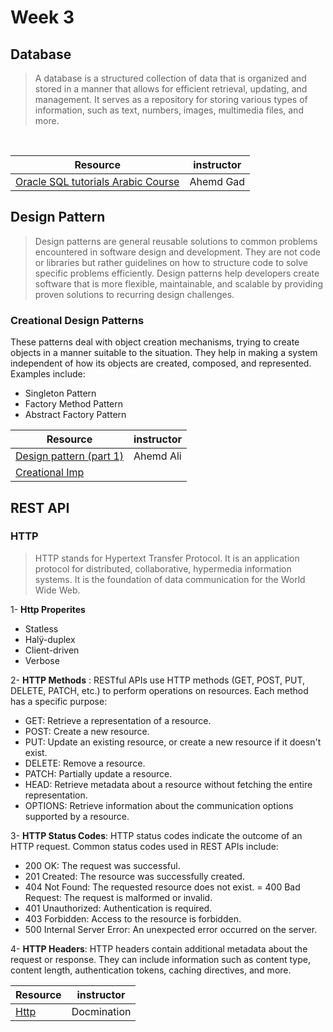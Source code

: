 # Week 3
## Database
> A database is a structured collection of data that is organized and stored in a manner that allows for efficient retrieval, updating, and management. It serves as a repository for storing various types of information, such as text, numbers, images, multimedia files, and more.

<br>

| Resource | instructor |
| ---------| ---------|
|[Oracle SQL tutorials Arabic Course ](https://www.youtube.com/watch?v=AGsKfeHM5VI&list=PL1KA7P5hJ-obwTDetMyuMNUzkwTm-M6tG) | Ahemd Gad |

## Design Pattern
> Design patterns are general reusable solutions to common problems encountered in software design and development. They are not code or libraries but rather guidelines on how to structure code to solve specific problems efficiently. Design patterns help developers create software that is more flexible, maintainable, and scalable by providing proven solutions to recurring design challenges.

### Creational Design Patterns
These patterns deal with object creation mechanisms, trying to create objects in a manner suitable to the situation. They help in making a system independent of how its objects are created, composed, and represented. Examples include:
- Singleton Pattern
- Factory Method Pattern
- Abstract Factory Pattern

| Resource | instructor |
| ---------| ---------|
|[Design pattern (part 1)](https://drive.google.com/file/d/10CuNefdiOuW5hm3ZMKQcWcDoYQ0oOQtL/view?usp=sharing) | Ahemd Ali |
|[Creational Imp](https://github.com/eagledev-am/Design-Pattern/tree/main/creational) |  |

## REST API 
### HTTP 
> HTTP stands for Hypertext Transfer Protocol. It is an application protocol for distributed, collaborative, hypermedia information systems. It is the foundation of data communication for the World Wide Web.

1- **Http Properites**
- Statless
- Halÿ-duplex
- Client-driven
- Verbose

2- **HTTP Methods** : RESTful APIs use HTTP methods (GET, POST, PUT, DELETE, PATCH, etc.) to perform operations on resources. Each method has a specific purpose:
- GET: Retrieve a representation of a resource.
- POST: Create a new resource.
- PUT: Update an existing resource, or create a new resource if it doesn't exist.
- DELETE: Remove a resource.
- PATCH: Partially update a resource.
- HEAD: Retrieve metadata about a resource without fetching the entire representation.
- OPTIONS: Retrieve information about the communication options supported by a resource.
  
3- **HTTP Status Codes**: HTTP status codes indicate the outcome of an HTTP request. Common status codes used in REST APIs include:
- 200 OK: The request was successful.
- 201 Created: The resource was successfully created.
- 404 Not Found: The requested resource does not exist.
= 400 Bad Request: The request is malformed or invalid.
- 401 Unauthorized: Authentication is required.
- 403 Forbidden: Access to the resource is forbidden.
- 500 Internal Server Error: An unexpected error occurred on the server.

 4- **HTTP Headers**: HTTP headers contain additional metadata about the request or response. They can include information such as content type, content length, authentication tokens, caching directives, and more. 

 | Resource | instructor |
| ---------| ---------|
|[Http](https://developer.mozilla.org/en-US/docs/Web/HTTP) |Docmination|
